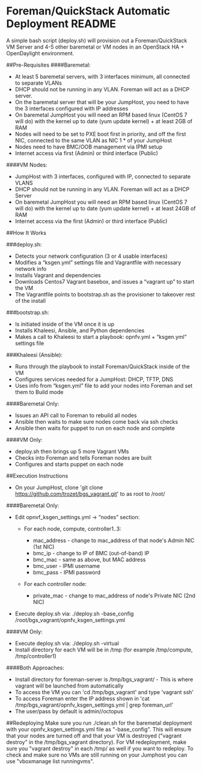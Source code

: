 # Foreman/QuickStack Automatic Deployment README

A simple bash script (deploy.sh) will provision out a Foreman/QuickStack VM Server and 4-5 other baremetal or VM nodes in an OpenStack HA + OpenDaylight environment.

##Pre-Requisites
####Baremetal:
* At least 5 baremetal servers, with 3 interfaces minimum, all connected to separate VLANs
* DHCP should not be running in any VLAN. Foreman will act as a DHCP server.
* On the baremetal server that will be your JumpHost, you need to have the 3 interfaces configured with IP addresses
* On baremetal JumpHost you will need an RPM based linux (CentOS 7 will do) with the kernel up to date (yum update kernel) + at least 2GB of RAM
* Nodes will need to be set to PXE boot first in priority, and off the first NIC, connected to the same VLAN as NIC 1 * of your JumpHost
* Nodes need to have BMC/OOB management via IPMI setup
* Internet access via first (Admin) or third interface (Public)

####VM Nodes:
* JumpHost with 3 interfaces, configured with IP, connected to separate VLANS
* DHCP should not be running in any VLAN.  Foreman will act as a DHCP Server
* On baremetal JumpHost you will need an RPM based linux (CentOS 7 will do) with the kernel up to date (yum update kernel) + at least 24GB of RAM
* Internet access via the first (Admin) or third interface (Public)

##How It Works

###deploy.sh:

* Detects your network configuration (3 or 4 usable interfaces)
* Modifies a “ksgen.yml” settings file and Vagrantfile with necessary network info
* Installs Vagrant and dependencies
* Downloads Centos7 Vagrant basebox, and issues a “vagrant up” to start the VM
* The Vagrantfile points to bootstrap.sh as the provisioner to takeover rest of the install

###bootstrap.sh:

* Is initiated inside of the VM once it is up
* Installs Khaleesi, Ansible, and Python dependencies
* Makes a call to Khaleesi to start a playbook: opnfv.yml + “ksgen.yml” settings file

###Khaleesi (Ansible):

* Runs through the playbook to install Foreman/QuickStack inside of the VM
* Configures services needed for a JumpHost: DHCP, TFTP, DNS
* Uses info from “ksgen.yml” file to add your nodes into Foreman and set them to Build mode

####Baremetal Only:
* Issues an API call to Foreman to rebuild all nodes
* Ansible then waits to make sure nodes come back via ssh checks
* Ansible then waits for puppet to run on each node and complete

####VM Only:
* deploy.sh then brings up 5 more Vagrant VMs
* Checks into Foreman and tells Foreman nodes are built
* Configures and starts puppet on each node

##Execution Instructions

* On your JumpHost, clone 'git clone https://github.com/trozet/bgs_vagrant.git' to as root to /root/

####Baremetal Only:
* Edit opnvf_ksgen_settings.yml → “nodes” section:

  * For each node, compute, controller1..3:
    * mac_address - change to mac_address of that node's Admin NIC (1st NIC)
    * bmc_ip - change to IP of BMC (out-of-band) IP
    * bmc_mac - same as above, but MAC address
    * bmc_user - IPMI username
    * bmc_pass - IPMI password

  * For each controller node:
    * private_mac - change to mac_address of node's Private NIC (2nd NIC)

* Execute deploy.sh via: ./deploy.sh -base_config /root/bgs_vagrant/opnfv_ksgen_settings.yml

####VM Only:
* Execute deploy.sh via: ./deploy.sh -virtual
* Install directory for each VM will be in /tmp (for example /tmp/compute, /tmp/controller1)

####Both Approaches:
* Install directory for foreman-server is /tmp/bgs_vagrant/ - This is where vagrant will be launched from automatically
* To access the VM you can 'cd /tmp/bgs_vagrant' and type 'vagrant ssh'
* To access Foreman enter the IP address shown in 'cat /tmp/bgs_vagrant/opnfv_ksgen_settings.yml | grep foreman_url'
* The user/pass by default is admin//octopus

##Redeploying
Make sure you run ./clean.sh for the baremetal deployment with your opnfv_ksgen_settings.yml file as "-base_config".  This will ensure that your nodes are turned off and that your VM is destroyed ("vagrant destroy" in the /tmp/bgs_vagrant directory).
For VM redeployment, make sure you "vagrant destroy" in each /tmp/<node> as well if you want to redeploy.  To check and make sure no VMs are still running on your Jumphost you can use "vboxmanage list runningvms".
